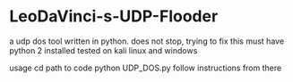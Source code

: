 # LeoDaVinci-s-UDP-Flooder
a udp dos tool written in python.
does not stop, trying to fix this
must have python 2 installed
tested on kali linux and windows

usage
cd path to code
python UDP_DOS.py
follow instructions from there
